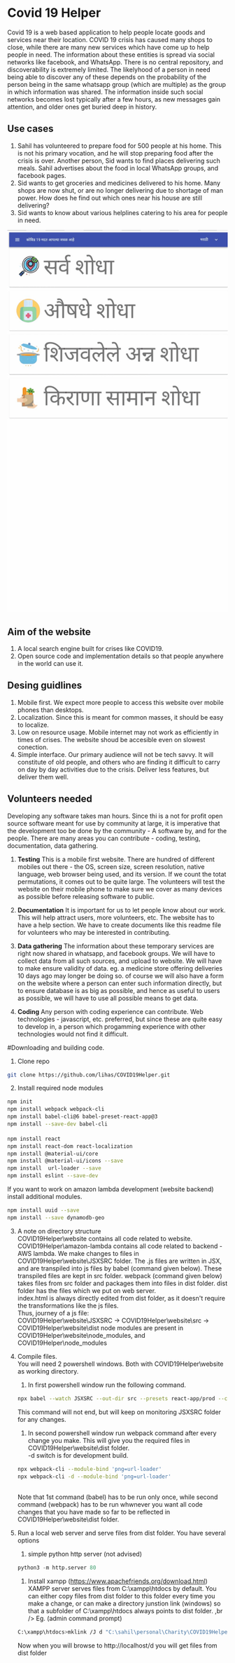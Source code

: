 # Covid 19 Helper

Covid 19 is a web based application to help people locate goods and services near their location.
COVID 19 crisis has caused many shops to close, while there are many new services which have come up to help people in need.
The information about these entities is spread via social networks like facebook, and WhatsApp.
There is no central repository, and discoverability is extremely limited.
The likelyhood of a person in need being able to discover any of these depends on the probability of the person being in the same whatsapp group (which are multiple) as the group in which information was shared.
The information inside such social networks becomes lost typically after a few hours, as new messages gain attention, and older ones get buried deep in history.

## Use cases
1. Sahil has volunteered to prepare food for 500 people at his home. This is not his primary vocation, and he will stop preparing food after the crisis is over. Another person, Sid wants to find places delivering such meals. Sahil advertises about the food in local WhatsApp groups, and facebook pages.
1. Sid wants to get groceries and medicines delivered to his home. Many shops are now shut, or are no longer delivering due to shortage of man power. How does he find out which ones near his house are still delivering?
1. Sid wants to know about various helplines catering to his area for people in need.

![Demo](misc/demo.gif)

## Aim of the website
1. A local search engine built for crises like COVID19.
1. Open source code and implementation details so that people anywhere in the world can use it.

## Desing guidlines
1. Mobile first. We expect more people to access this website over mobile phones than desktops.
1. Localization. Since this is meant for common masses, it should be easy to localize.
1. Low on resource usage. Mobile internet may not work as efficiently in times of crises. The website shoud be accesible even on slowest conection.
1. Simple interface. Our primary audience will not be tech savvy. It will constitute of old people, and others who are finding it difficult to carry on day by day activities due to the crisis. Deliver less features, but deliver them well.

## Volunteers needed
Developing any software takes man hours. Since thi is a not for profit open source software meant for use by community at large, it is imperative that the development too be done by the community - A software by, and for the people.
There are many areas you can contribute - coding, testing, documentation, data gathering.

1. **Testing**
This is a mobile first website. There are hundred of different mobiles out there - the OS, screen size, screen resolution, native language, web browser being used, and its version. If we count the totat permutations, it comes out to be quite large. The volunteers will test the website on their mobile phone to make sure we cover as many devices as possible before releasing software to public.

1. **Documentation**
It is important for us to let people know about our work. This will help attract users, more volunteers, etc.
The website has to have a help section. We have to create documents like this readme file for volunteers who may be interested in contributing.

1. **Data gathering**
The information about these temporary services are right now shared in whatsapp, and facebook groups. We will have to collect data from all such sources, and upload to website. We will have to make ensure validity of data. eg. a medicine store offering deliveries 10 days ago may longer be doing so. of course we will also have a form on the website where a person can enter such information directly, but to ensure database is as big as possible, and hence as useful to users as possible, we will have to use all possible means to get data.

1. **Coding**
Any person with coding experience can contribute. Web technologies - javascript, etc. preferred, but since these are quite easy to develop in, a person which progamming experience with other technologies would not find it difficult.

#Downloading and building code.
1. Clone repo
```bash
git clone https://github.com/lihas/COVID19Helper.git
```
2. Install required node modules
```bash
npm init
npm install webpack webpack-cli
npm install babel-cli@6 babel-preset-react-app@3
npm install --save-dev babel-cli

npm install react
npm install react-dom react-localization
npm install @material-ui/core
npm install @material-ui/icons --save
npm install  url-loader --save
npm install eslint --save-dev
```

If you want to work on amazon lambda development (website backend) install additional modules.
```bash
npm install uuid --save
npm install --save dynamodb-geo
```

3. A note on directory structure <br />
COVID19Helper\website contains all code related to website.
COVID19Helper\amazon-lambda contains all code related to backend - AWS lambda.
We make changes to files in COVID19Helper\website\JSXSRC folder. The .js files are written in JSX, and are transpiled into js files by babel (command given below). These transpiled files are kept in src folder. webpack (command given below) takes files from src folder and packages them into files in dist folder.
dist folder has the files which we put on web server. <br />
index.html is always directly edited from dist folder, as it doesn't require the transformations like the js files. <br />
Thus, journey of a js file: <br />
COVID19Helper\website\JSXSRC -> COVID19Helper\website\src -> COVID19Helper\website\dist
node modules are present in COVID19Helper\website\node_modules, and COVID19Helper\node_modules

4. Compile files. <br />
    You will need 2 powershell windows. Both with COVID19Helper\website as working directory.
    1. In first powershell window run the following command.
    ```bash
    npx babel --watch JSXSRC --out-dir src --presets react-app/prod --copy-files
    ```
    This command will not end, but will keep on monitoring JSXSRC folder for any changes.
    1. In second powershell window run webpack command after every change you make. This will give you the required files in COVID19Helper\website\dist folder. <br /> -d switch is for development build.
    ```bash
    npx webpack-cli --module-bind 'png=url-loader'
    npx webpack-cli -d --module-bind 'png=url-loader'
    ```
    <br/>
    Note that 1st command (babel) has to be run only once, while second command (webpack) has to be run whwnever you want all code changes that you have made so far to be reflected in COVID19Helper\website\dist folder.
5. Run a local web server and serve files from dist folder. You have several options
    1. simple python http server (not advised)
    ```python
    python3 -m http.server 80
    ```
    1. Install xampp (https://www.apachefriends.org/download.html) <br />
    XAMPP server serves files from C:\xampp\htdocs by default.
    You can either copy files from dist folder to this folder every time you make a change, or can make a directory junstion link (windows)
    so that a subfolder of C:\xampp\htdocs always points to dist folder. ,br />
    Eg. (admin command prompt)
    ```bash
    C:\xampp\htdocs>mklink /J d "C:\sahil\personal\Charity\COVID19Helper\website\dist"
    ```
    Now when you will browse to http://localhost/d you will get files from dist folder

